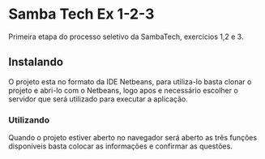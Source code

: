 # Samba Tech Ex 1-2-3

Primeira etapa do processo seletivo da SambaTech, exercícios 1,2 e 3.

## Instalando

O projeto esta no formato da IDE Netbeans, para utiliza-lo basta clonar o projeto e abri-lo com o Netbeans, logo apos e necessário escolher o servidor que será utilizado para executar a aplicação.

### Utilizando 

Quando o projeto estiver aberto no navegador será aberto as três funções disponíveis basta colocar as informações e confirmar as questões.


